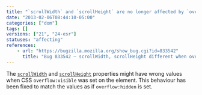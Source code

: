 ```yaml
---
title: "`scrollWidth` and `scrollHeight` are no longer affected by `overflow:visible`"
date: "2013-02-06T08:44:10-05:00"
categories: ["dom"]
tags: []
versions: ["21", "24-esr"]
statuses: "affecting"
references:
    - url: "https://bugzilla.mozilla.org/show_bug.cgi?id=833542"
      title: "Bug 833542 – scrollWidth, scrollHeight different when overflow is hidden versus visible"
---
```

The [`scrollWidth`](https://developer.mozilla.org/docs/Web/API/element.scrollWidth) and [`scrollHeight`](https://developer.mozilla.org/docs/Web/API/element.scrollHeight) properties might have wrong values when CSS `overflow:visible` was set on the element. This behaviour has been fixed to match the values as if `overflow:hidden` is set.
